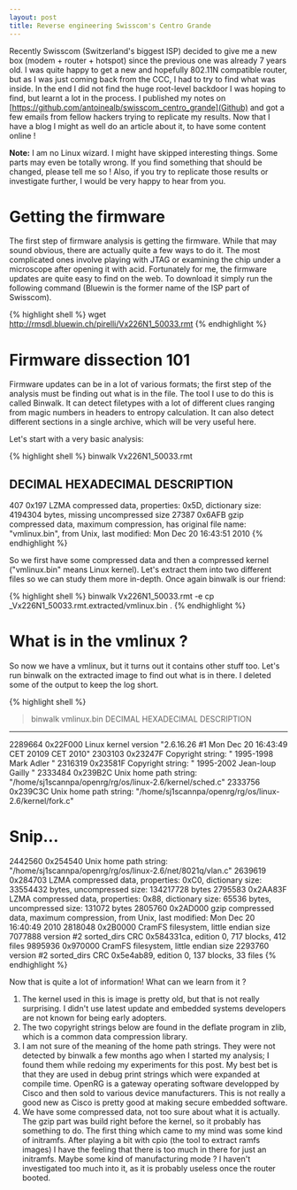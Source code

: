 ```yaml
---
layout: post
title: Reverse engineering Swisscom's Centro Grande
---
```


Recently Swisscom (Switzerland's biggest ISP) decided to give me a new box (modem + router + hotspot) since the previous one was already 7 years old.
I was quite happy to get a new and hopefully 802.11N compatible router, but as I was just coming back from the CCC, I had to try to find what was inside.
In the end I did not find the huge root-level backdoor I was hoping to find, but learnt a lot in the process.
I published my notes on [https://github.com/antoinealb/swisscom_centro_grande](Github) and got a few emails from fellow hackers trying to replicate my results.
Now that I have a blog I might as well do an article about it, to have some content online !

**Note:** I am no Linux wizard.
I might have skipped interesting things.
Some parts may even be totally wrong.
If you find something that should be changed, please tell me so !
Also, if you try to replicate those results or investigate further, I would be very happy to hear from you.

# Getting the firmware
The first step of firmware analysis is getting the firmware.
While that may sound obvious, there are actually quite a few ways to do it.
The most complicated ones involve playing with JTAG or examining the chip under a microscope after opening it with acid.
Fortunately for me, the firmware updates are quite easy to find on the web.
To download it simply run the following command (Bluewin is the former name of the ISP part of Swisscom).

{% highlight shell %}
wget http://rmsdl.bluewin.ch/pirelli/Vx226N1_50033.rmt
{% endhighlight %}

# Firmware dissection 101
Firmware updates can be in a lot of various formats;
the first step of the analysis must be finding out what is in the file.
The tool I use to do this is called Binwalk.
It can detect filetypes with a lot of different clues ranging from magic numbers in headers to entropy calculation.
It can also detect different sections in a single archive, which will be very useful here.

Let's start with a very basic analysis:

{% highlight shell %}
binwalk Vx226N1_50033.rmt

DECIMAL       HEXADECIMAL     DESCRIPTION
--------------------------------------------------------------------------------
407           0x197           LZMA compressed data, properties: 0x5D, dictionary size: 4194304 bytes, missing uncompressed size
27387         0x6AFB          gzip compressed data, maximum compression, has original file name: "vmlinux.bin", from Unix, last modified: Mon Dec 20 16:43:51 2010
{% endhighlight %}

So we first have some compressed data and then a compressed kernel ("vmlinux.bin" means Linux kernel).
Let's extract them into two different files so we can study them more in-depth.
Once again binwalk is our friend:

{% highlight shell %}
binwalk Vx226N1_50033.rmt -e
cp _Vx226N1_50033.rmt.extracted/vmlinux.bin .
{% endhighlight %}

# What is in the vmlinux ?
So now we have a vmlinux, but it turns out it contains other stuff too.
Let's run binwalk on the extracted image to find out what is in there.
I deleted some of the output to keep the log short.

{% highlight shell %}
>binwalk vmlinux.bin
DECIMAL       HEXADECIMAL     DESCRIPTION
--------------------------------------------------------------------------------
2289664       0x22F000        Linux kernel version "2.6.16.26 #1 Mon Dec 20 16:43:49 CET 20109 CET 2010"
2303103       0x23247F        Copyright string: " 1995-1998 Mark Adler "
2316319       0x23581F        Copyright string: " 1995-2002 Jean-loup Gailly "
2333484       0x239B2C        Unix home path string: "/home/sj1scannpa/openrg/rg/os/linux-2.6/kernel/sched.c"
2333756       0x239C3C        Unix home path string: "/home/sj1scannpa/openrg/rg/os/linux-2.6/kernel/fork.c"
# Snip...
2442560       0x254540        Unix home path string: "/home/sj1scannpa/openrg/rg/os/linux-2.6/net/8021q/vlan.c"
2639619       0x284703        LZMA compressed data, properties: 0xC0, dictionary size: 33554432 bytes, uncompressed size: 134217728 bytes
2795583       0x2AA83F        LZMA compressed data, properties: 0x88, dictionary size: 65536 bytes, uncompressed size: 131072 bytes
2805760       0x2AD000        gzip compressed data, maximum compression, from Unix, last modified: Mon Dec 20 16:40:49 2010
2818048       0x2B0000        CramFS filesystem, little endian size 7077888 version #2 sorted_dirs CRC 0x584331ca, edition 0, 717 blocks, 412 files
9895936       0x970000        CramFS filesystem, little endian size 2293760 version #2 sorted_dirs CRC 0x5e4ab89, edition 0, 137 blocks, 33 files
{% endhighlight %}

Now that is quite a lot of information!
What can we learn from it ?

1. The kernel used in this is image is pretty old, but that is not really surprising.
    I didn't use latest update and embedded systems developers are not known for being early adopters.
2. The two copyright strings below are found in the deflate program in zlib, which is a common data compression library.
3. I am not sure of the meaning of the home path strings.
    They were not detected by binwalk a few months ago when I started my analysis; I found them while redoing my experiments for this post.
    My best bet is that they are used in debug print strings which were expanded at compile time.
    OpenRG is a gateway operating software developped by Cisco and then sold to various device manufacturers.
    This is not really a good new as Cisco is pretty good at making secure embedded software.
4. We have some compressed data, not too sure about what it is actually.
    The gzip part was build right before the kernel, so it probably has something to do.
    The first thing which came to my mind was some kind of initramfs.
    After playing a bit with cpio (the tool to extract ramfs images) I have the feeling that there is too much in there for just an initramfs.
    Maybe some kind of manufacturing mode ?
    I haven't investigated too much into it, as it is probably useless once the router booted.


